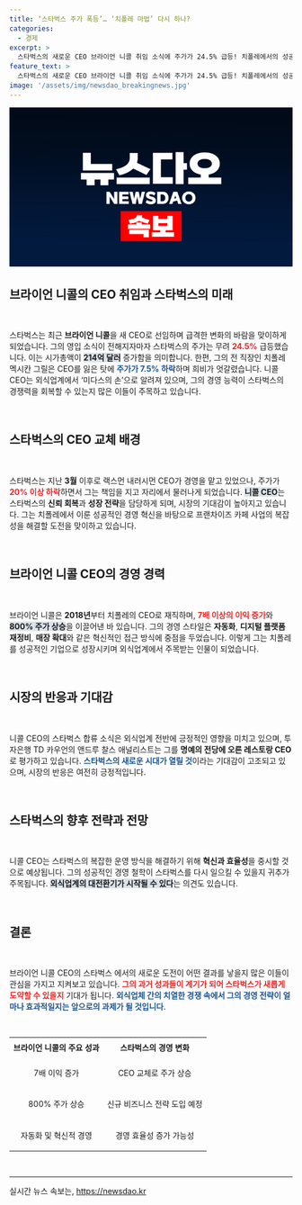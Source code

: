 ```yaml
---
title: ‘스타벅스 주가 폭등’… ‘치폴레 마법’ 다시 하나?
categories:
  - 경제
excerpt: >
  스타벅스의 새로운 CEO 브라이언 니콜 취임 소식에 주가가 24.5% 급등! 치폴레에서의 성공 전례로 스타벅스의 경쟁력을 되살릴지 주목된다. 투자자들의 기대에 부응할 수 있을까?
feature_text: >
  스타벅스의 새로운 CEO 브라이언 니콜 취임 소식에 주가가 24.5% 급등! 치폴레에서의 성공 전례로 스타벅스의 경쟁력을 되살릴지 주목된다. 투자자들의 기대에 부응할 수 있을까?
image: '/assets/img/newsdao_breakingnews.jpg'
---
```


<p><img src="/assets/img/newsdao_breakingnews.jpg" alt="koreaapp 속보" /></p>

<h2 data-ke-size="size26">브라이언 니콜의 CEO 취임과 스타벅스의 미래</h2>

<p data-ke-size="size16">&nbsp;</p>

<p>스타벅스는 최근 <b>브라이언 니콜</b>을 새 CEO로 선임하며 급격한 변화의 바람을 맞이하게 되었습니다. 그의 영입 소식이 전해지자마자 스타벅스의 주가는 무려 <b><span style="color: #ee2323;">24.5%</span></b> 급등했습니다. 이는 시가총액이 <b><span style="background-color: #21538527;">214억 달러</span></b> 증가함을 의미합니다. 한편, 그의 전 직장인 치폴레 멕시칸 그릴은 CEO를 잃은 탓에 <b><span style="color: #1a5490;">주가가 7.5% 하락</span></b>하며 희비가 엇갈렸습니다. 니콜 CEO는 외식업계에서 ‘미다스의 손’으로 알려져 있으며, 그의 경영 능력이 스타벅스의 경쟁력을 회복할 수 있는지 많은 이들이 주목하고 있습니다. </p>

<p data-ke-size="size16">&nbsp;</p>

<h2 data-ke-size="size26">스타벅스의 CEO 교체 배경</h2>

<p data-ke-size="size16">&nbsp;</p>

<p>스타벅스는 지난 <b>3월</b> 이후로 랙스먼 내러시먼 CEO가 경영을 맡고 있었으나, 주가가 <b><span style="color: #ee2323;">20% 이상 하락</span></b>하면서 그는 책임을 지고 자리에서 물러나게 되었습니다. <b><span style="background-color: #21538527;">니콜 CEO</span></b>는 스타벅스의 <b>신뢰 회복</b>과 <b>성장 전략</b>을 담당하게 되며, 시장의 기대감이 높아지고 있습니다. 그는 치폴레에서 이룬 성공적인 경영 혁신을 바탕으로 프랜차이즈 카페 사업의 복잡성을 해결할 도전을 맞이하고 있습니다. </p>

<p data-ke-size="size16">&nbsp;</p>

<h2 data-ke-size="size26">브라이언 니콜 CEO의 경영 경력</h2>

<p data-ke-size="size16">&nbsp;</p>

<p>브라이언 니콜은 <b>2018년</b>부터 치폴레의 CEO로 재직하며, <b><span style="color: #ee2323;">7배 이상의 이익 증가</span></b>와 <b><span style="background-color: #21538527;">800% 주가 상승</span></b>을 이끌어낸 바 있습니다. 그의 경영 스타일은 <b>자동화</b>, <b>디지털 플랫폼 재정비</b>, <b>매장 확대</b>와 같은 혁신적인 접근 방식에 중점을 두었습니다. 이렇게 그는 치폴레를 성공적인 기업으로 성장시키며 외식업계에서 주목받는 인물이 되었습니다. </p>

<p data-ke-size="size16">&nbsp;</p>

<h2 data-ke-size="size26">시장의 반응과 기대감</h2>

<p data-ke-size="size16">&nbsp;</p>

<p>니콜 CEO의 스타벅스 합류 소식은 외식업계 전반에 긍정적인 영향을 미치고 있으며, 투자은행 TD 카우언의 앤드루 찰스 애널리스트는 그를 <b>명예의 전당에 오른 레스토랑 CEO</b>로 평가하고 있습니다. <b><span style="color: #1a5490;">스타벅스의 새로운 시대가 열릴 것</span></b>이라는 기대감이 고조되고 있으며, 시장의 반응은 여전히 긍정적입니다. </p>

<p data-ke-size="size16">&nbsp;</p>

<h2 data-ke-size="size26">스타벅스의 향후 전략과 전망</h2>

<p data-ke-size="size16">&nbsp;</p>

<p>니콜 CEO는 스타벅스의 복잡한 운영 방식을 해결하기 위해 <b>혁신과 효율성</b>을 중시할 것으로 예상됩니다. 그의 성공적인 경영 철학이 스타벅스를 다시 일으킬 수 있을지 귀추가 주목됩니다. <b><span style="background-color: #21538527;">외식업계의 대전환기가 시작될 수 있다</span></b>는 의견도 있습니다. </p>

<p data-ke-size="size16">&nbsp;</p>

<h2 data-ke-size="size26">결론</h2>

<p data-ke-size="size16">&nbsp;</p>

<p>브라이언 니콜 CEO의 스타벅스 에서의 새로운 도전이 어떤 결과를 낳을지 많은 이들이 관심을 가지고 지켜보고 있습니다. <b><span style="color: #ee2323;">그의 과거 성과들이 계기가 되어 스타벅스가 새롭게 도약할 수 있을지</span></b> 기대가 됩니다. <b><span style="color: #1a5490;">외식업체 간의 치열한 경쟁 속에서 그의 경영 전략이 얼마나 효과적일지는 앞으로의 과제가 될 것입니다</span></b>.  </p>

<p data-ke-size="size16">&nbsp;</p>

<table>
<tr>
<td style="text-align: center; height: 30px;"><b>브라이언 니콜의 주요 성과</b></td>
<td style="text-align: center; height: 30px;"><b>스타벅스의 경영 변화</b></td>
</tr>
<tr>
<td style="text-align: center; height: 50px;">7배 이익 증가</td>
<td style="text-align: center; height: 50px;">CEO 교체로 주가 상승</td>
</tr>
<tr>
<td style="text-align: center; height: 50px;">800% 주가 상승</td>
<td style="text-align: center; height: 50px;">신규 비즈니스 전략 도입 예정</td>
</tr>
<tr>
<td style="text-align: center; height: 50px;">자동화 및 혁신적 경영</td>
<td style="text-align: center; height: 50px;">경영 효율성 증가 가능성</td>
</tr>
</table>

<p data-ke-size="size16">&nbsp;</p> 

<hr>
실시간 뉴스 속보는, <a href="https://newsdao.kr" rel="dofollow">https://newsdao.kr</a>



